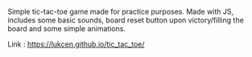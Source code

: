 Simple tic-tac-toe game made for practice purposes. Made with JS, includes some basic sounds, board reset button upon victory/filling the board and some simple animations.

Link : https://lukcen.github.io/tic_tac_toe/